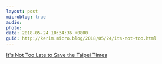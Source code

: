 ```yaml
---
layout: post
microblog: true
audio: 
photo: 
date: 2018-05-24 10:34:36 +0800
guid: http://kerim.micro.blog/2018/05/24/its-not-too.html
---
```

[It's Not Too Late to Save the Taipei Times](https://trickytaipei.com/save-taipei-times/) 
